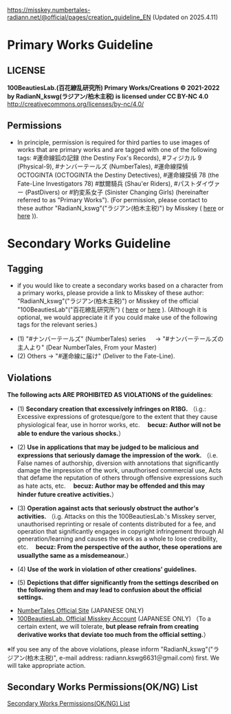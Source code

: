 https://misskey.numbertales-radiann.net/@official/pages/creation_guideline_EN
(Updated on 2025.4.11)

# Primary Works Guideline

## LICENSE

**100BeautiesLab.(百花繚乱研究所) Primary Works/Creations © 2021-2022 by RadianN_kswg(ラジアン/柏木主税) is licensed under CC BY-NC 4.0**
http://creativecommons.org/licenses/by-nc/4.0/

## Permissions

- In principle, permission is required for third parties to use images of works that are primary works and are tagged with one of the following tags: #運命線狐の記録 (the Destiny Fox's Records), #フィジカル 9 (Physical-9), #ナンバーテールズ (NumberTales), #運命線探偵 OCTOGINTA (OCTOGINTA the Destiny Detectives), #運命線探偵 78 (the Fate-Line Investigators 78) #獣爾騎兵 (Shau'er Riders), #パストダイヴァー (PastDivers) or #豹変系女子 (Sinister Changing Girls) (hereinafter referred to as "Primary Works").
  (For permission, please contact to these author "RadianN_kswg"("ラジアン(柏木主税)") by Misskey ( [here](htps://misskey.io/@RadianN_kswg@misskey.numbertales-radiann.net) or [here](htps://misskey.io/@RadianN_kswg@misskey.flowers) )).

# Secondary Works Guideline

## Tagging

- if you would like to create a secondary works based on a character from a primary works, please provide a link to Misskey of these author:
  "RadianN_kswg"("ラジアン(柏木主税)") or Misskey of the official "100BeautiesLab"("百花繚乱研究所") ( [here](htps://misskey.io/@official@misskey.numbertales-radiann.net) or [here](htps://misskey.io/@100BtysLab_official) ).
  (Although it is optional, we would appreciate it if you could make use of the following tags for the relevant series.)

* (1) "#ナンバーテールズ" (NumberTales) series
  　 → "#ナンバーテールズの主人より" (Dear NumberTales, From your Master)
* (2) Others → "#運命線に届け" (Deliver to the Fate-Line).

## Violations

**The following acts ARE PROHIBITED AS VIOLATIONS of the guidelines**:

- (1) **Secondary creation that excessively infringes on R18G.**
  （i.g.: Excessive expressions of grotesque/gore to the extent that they cause physiological fear, use in horror works, etc.
  　**becuz: Author will not be able to endure the various shocks.**）

- (2) **Use in applications that may be judged to be malicious and expressions that seriously damage the impression of the work.**
  （i.e. False names of authorship, diversion with annotations that significantly damage the impression of the work, unauthorised commercial use, Acts that defame the reputation of others through offensive expressions such as hate acts, etc.
  　**becuz: Author may be offended and this may hinder future creative activities.**）

- (3) **Operation against acts that seriously obstruct the author's activities.**
  （i.g. Attacks on this the 100BeautiesLab.'s Misskey server, unauthorised reprinting or resale of contents distributed for a fee, and operation that significantly engages in copyright infringement through AI generation/learning and causes the work as a whole to lose credibility, etc.
  　**becuz: From the perspective of the author, these operations are usuallythe same as a misdemeanour.**）

- (4) **Use of the work in violation of other creations' guidelines.**

- (5) **Depictions that differ significantly from the settings described on the following them and may lead to confusion about the official settings.**

* [NumberTales Official Site](http://www.numbertales-radiann.com/) (JAPANESE ONLY)
* [100BeautiesLab. Official Misskey Account](https://misskey.io/@offical/@https://numbertales-radiann.net) (JAPANESE ONLY)
  （To a certain extent, we will tolerate, **but please refrain from creating derivative works that deviate too much from the official setting.**）

※If you see any of the above violations, please inform "RadianN_kswg"("ラジアン(柏木主税)", e-mail address: radiann.kswg6631＠gmail.com) first. We will take appropriate action.

## Secondary Works Permissions(OK/NG) List

[Secondary Works Permissions(OK/NG) List](./SecondaryWorksPermissionList_EN.png)
